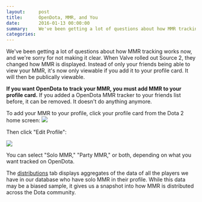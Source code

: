 ```yaml
---
layout:     post
title:      OpenDota, MMR, and You
date:       2016-01-13 00:00:00
summary:    We've been getting a lot of questions about how MMR tracking works now, and we're sorry for not making it clear.
categories: 
---
```


We've been getting a lot of questions about how MMR tracking works now, and we're sorry for not making it clear.
When Valve rolled out Source 2, they changed how MMR is displayed. Instead of only your friends being able
to view your MMR, it's now only viewable if you add it to your profile card. It will then be publically viewable.

**If you want OpenDota to track your MMR, you must add MMR to your profile card.** If you added a OpenDota MMR tracker
to your friends list before, it can be removed. It doesn't do anything anymore.

To add your MMR to your profile, click your profile card from the Dota 2 home screen:
<img src="http://i.imgur.com/Zvhpvgd.jpg">

Then click "Edit Profile":

<img src="http://i.imgur.com/mAXJpac.jpg">

You can select "Solo MMR," "Party MMR," or both, depending on what you want tracked on OpenDota.

The [distributions](/distributions) tab displays aggregates of the data of all the players we have in our database who have solo MMR
in their profile. While this data may be a biased sample, it gives us a snapshot into how MMR is distributed across the Dota
community.
